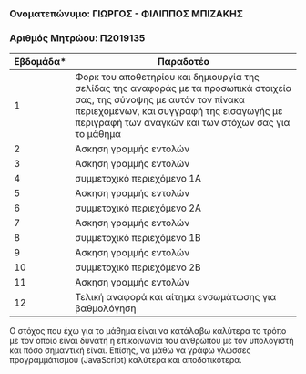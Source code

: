 
### Ονοματεπώνυμο: ΓΙΩΡΓΟΣ - ΦΙΛΙΠΠΟΣ ΜΠΙΖΑΚΗΣ
### Αριθμός Μητρώου: Π2019135

| Εβδομάδα* | Παραδοτέο |
| --- | --- |
| 1 | Φορκ του αποθετηρίου και δημιουργία της σελίδας της αναφοράς με τα προσωπικά στοιχεία σας, της σύνοψης με αυτόν τον πίνακα περιεχομένων, και συγγραφή της εισαγωγής με περιγραφή των αναγκών και των στόχων σας για το μάθημα |
| 2 | Άσκηση γραμμής εντολών |
| 3 | Άσκηση γραμμής εντολών |
| 4 | συμμετοχικό περιεχόμενο 1A |
| 5 | Άσκηση γραμμής εντολών |
| 6 | συμμετοχικό περιεχόμενο 2A |
| 7 | Άσκηση γραμμής εντολών |
| 8 | συμμετοχικό περιεχόμενο 1B |
| 9 | Άσκηση γραμμής εντολών |
| 10 | συμμετοχικό περιεχόμενο 2B |
| 11 | Άσκηση γραμμής εντολών |
| 12 | Τελική αναφορά και αίτημα ενσωμάτωσης για βαθμολόγηση |


Ο στόχος που έχω για το μάθημα είναι να κατάλαβω καλύτερα το τρόπο με τον οποίο είναι δυνατή η επικοινωνία του ανθρώπου με τον υπολογιστή και πόσο σημαντική είναι. Επίσης, να μάθω να γράφω γλώσσες προγραμμάτισμου (JavaScript) καλύτερα και αποδοτικότερα.

